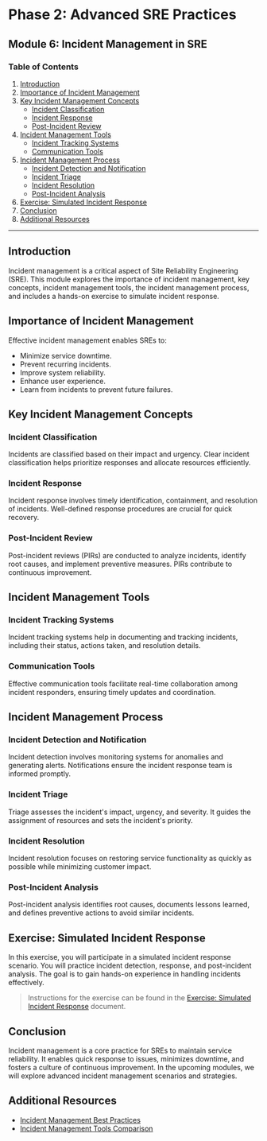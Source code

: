 # Phase 2: Advanced SRE Practices

## Module 6: Incident Management in SRE

### Table of Contents

1. [Introduction](#introduction)
2. [Importance of Incident Management](#importance-of-incident-management)
3. [Key Incident Management Concepts](#key-incident-management-concepts)
   - [Incident Classification](#incident-classification)
   - [Incident Response](#incident-response)
   - [Post-Incident Review](#post-incident-review)
4. [Incident Management Tools](#incident-management-tools)
   - [Incident Tracking Systems](#incident-tracking-systems)
   - [Communication Tools](#communication-tools)
5. [Incident Management Process](#incident-management-process)
   - [Incident Detection and Notification](#incident-detection-and-notification)
   - [Incident Triage](#incident-triage)
   - [Incident Resolution](#incident-resolution)
   - [Post-Incident Analysis](#post-incident-analysis)
6. [Exercise: Simulated Incident Response](#exercise-simulated-incident-response)
7. [Conclusion](#conclusion)
8. [Additional Resources](#additional-resources)

---

## Introduction

Incident management is a critical aspect of Site Reliability Engineering (SRE). This module explores the importance of incident management, key concepts, incident management tools, the incident management process, and includes a hands-on exercise to simulate incident response.

## Importance of Incident Management

Effective incident management enables SREs to:
- Minimize service downtime.
- Prevent recurring incidents.
- Improve system reliability.
- Enhance user experience.
- Learn from incidents to prevent future failures.

## Key Incident Management Concepts

### Incident Classification

Incidents are classified based on their impact and urgency. Clear incident classification helps prioritize responses and allocate resources efficiently.

### Incident Response

Incident response involves timely identification, containment, and resolution of incidents. Well-defined response procedures are crucial for quick recovery.

### Post-Incident Review

Post-incident reviews (PIRs) are conducted to analyze incidents, identify root causes, and implement preventive measures. PIRs contribute to continuous improvement.

## Incident Management Tools

### Incident Tracking Systems

Incident tracking systems help in documenting and tracking incidents, including their status, actions taken, and resolution details.

### Communication Tools

Effective communication tools facilitate real-time collaboration among incident responders, ensuring timely updates and coordination.

## Incident Management Process

### Incident Detection and Notification

Incident detection involves monitoring systems for anomalies and generating alerts. Notifications ensure the incident response team is informed promptly.

### Incident Triage

Triage assesses the incident's impact, urgency, and severity. It guides the assignment of resources and sets the incident's priority.

### Incident Resolution

Incident resolution focuses on restoring service functionality as quickly as possible while minimizing customer impact.

### Post-Incident Analysis

Post-incident analysis identifies root causes, documents lessons learned, and defines preventive actions to avoid similar incidents.

## Exercise: Simulated Incident Response

In this exercise, you will participate in a simulated incident response scenario. You will practice incident detection, response, and post-incident analysis. The goal is to gain hands-on experience in handling incidents effectively.

> Instructions for the exercise can be found in the [Exercise: Simulated Incident Response](./exercise-incident-response.md) document.

## Conclusion

Incident management is a core practice for SREs to maintain service reliability. It enables quick response to issues, minimizes downtime, and fosters a culture of continuous improvement. In the upcoming modules, we will explore advanced incident management scenarios and strategies.

## Additional Resources

- [Incident Management Best Practices](https://landing.google.com/sre/sre-book/chapters/incident-management/)
- [Incident Management Tools Comparison](https://incidentmanagement.com/)
